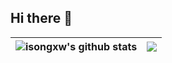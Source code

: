 ## Hi there 👋
| <img align="center" src="https://github-readme-stats.vercel.app/api?username=isongxw&show_icons=true&include_all_commits=true&theme=buefy&hide_border=true" alt="isongxw's github stats" />| <img align="center" src="https://github-readme-stats.vercel.app/api/top-langs/?username=isongxw&layout=compact&theme=buefy&hide_border=true" /> |
| ------------- | ------------- |
<!--
**isongxw/isongxw** is a ✨ _special_ ✨ repository because its `README.md` (this file) appears on your GitHub profile.

Here are some ideas to get you started:

- 🔭 I’m currently working on ...
- 🌱 I’m currently learning ...
- 👯 I’m looking to collaborate on ...
- 🤔 I’m looking for help with ...
- 💬 Ask me about ...
- 📫 How to reach me: ...
- 😄 Pronouns: ...
- ⚡ Fun fact: ...
-->
